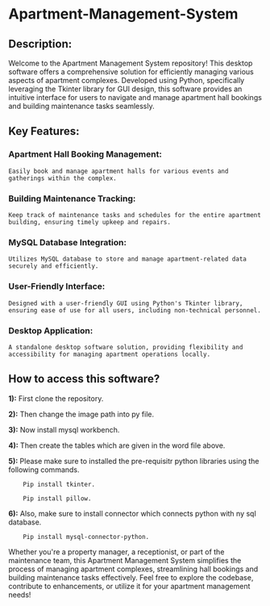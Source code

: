 # Apartment-Management-System

## Description:
Welcome to the Apartment Management System repository! This desktop software offers a comprehensive solution for efficiently managing various aspects of apartment complexes. Developed using Python, specifically leveraging the Tkinter library for GUI design, this software provides an intuitive interface for users to navigate and manage apartment hall bookings and building maintenance tasks seamlessly.

## Key Features:

### Apartment Hall Booking Management: 
    Easily book and manage apartment halls for various events and gatherings within the complex.
### Building Maintenance Tracking: 
    Keep track of maintenance tasks and schedules for the entire apartment building, ensuring timely upkeep and repairs.
### MySQL Database Integration:  
    Utilizes MySQL database to store and manage apartment-related data securely and efficiently.
### User-Friendly Interface: 
    Designed with a user-friendly GUI using Python's Tkinter library, ensuring ease of use for all users, including non-technical personnel.
### Desktop Application: 
    A standalone desktop software solution, providing flexibility and accessibility for managing apartment operations locally.

## How to access this software?

  **1):** First clone the repository.

  **2):** Then change the image path into py file.

  **3):** Now install mysql workbench.

  **4):** Then create the tables which are given in the word file above.

  **5):** Please make sure to installed the pre-requisitr python libraries using the following commands.

        Pip install tkinter.
        
        Pip install pillow.

  **6):** Also, make sure to install connector which connects python with ny sql database.

        Pip install mysql-connector-python.

Whether you're a property manager, a receptionist, or part of the maintenance team, this Apartment Management System simplifies the process of managing apartment complexes, streamlining hall bookings and building maintenance tasks effectively. Feel free to explore the codebase, contribute to enhancements, or utilize it for your apartment management needs!
